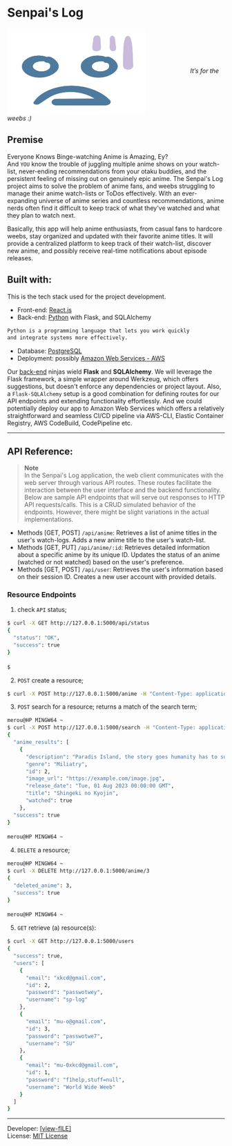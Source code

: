 # Senpai's Log

<p align="left">
  <img align="center" src="./senpais-log-frontend/public/anime-emot.svg" title="Senpai's LOG" height="200" width="320" style="padding-right:100px;" />
  <span><i>It’s for the weebs :)</i></span>
</p>


## Premise
Everyone Knows Binge-watching Anime is Amazing, Ey?  
And `YOU` know the trouble of juggling multiple anime shows on your watch-list, never-ending recommendations from your otaku buddies, and the persistent feeling of missing out on genuinely epic anime. The Senpai's Log project aims to solve the problem of anime fans, and weebs struggling to manage their anime watch-lists or ToDos effectively. With an ever-expanding universe of anime series and countless recommendations, anime nerds often find it difficult to keep track of what they've watched and what they plan to watch next.  

Basically, this app will help anime enthusiasts, from casual fans to hardcore weebs, stay organized and updated with their favorite anime titles. It will provide a centralized platform to keep track of their watch-list, discover new anime, and possibly receive real-time notifications about episode releases. 


## Built with:  
This is the tech stack used for the project development.
- Front-end: [React.js](https://react.dev/)
- Back-end: [Python](https://www.python.org/) with Flask, and SQLAlchemy
```bash
Python is a programming language that lets you work quickly
and integrate systems more effectively.
```
- Database: [PostgreSQL](https://www.postgresql.org/)
- Deployment: possibly [Amazon Web Services - AWS](https://aws.amazon.com/what-is-cloud-computing/)

Our [back-end](./backend/README.md/#key-pip-dependencies) ninjas wield **Flask** and **SQLAlchemy**. We will leverage the Flask framework, a simple wrapper around Werkzeug, which offers suggestions, but doesn't enforce any dependencies or project layout. Also, a `Flask-SQLAlchemy` setup is a good combination for defining routes for our API endpoints and extending functionality effortlessly. And we could potentially deploy our app to Amazon Web Services which offers a relatively straightforward and seamless CI/CD pipeline via AWS-CLI, Elastic Container Registry, AWS CodeBuild, CodePipeline etc.

---
## API Reference:
> **Note**  
> In the Senpai's Log application, the web client communicates with the web server through various API routes. These routes facilitate the interaction between the user interface and the backend functionality.
Below are sample API endpoints that will serve out responses to HTTP API requests/calls. This is a CRUD simulated behavior of the endpoints. However, there might be slight variations in the actual implementations.  

- Methods [GET, POST] `/api/anime`:
    Retrieves a list of anime titles in the user's watch-logs.
    Adds a new anime title to the user's watch-list.
- Methods [GET, PUT] `/api/anime/:id`:
    Retrieves detailed information about a specific anime by its unique ID.
    Updates the status of an anime (watched or not watched) based on the user's preference.
- Methods [GET, POST] `/api/user`:
    Retrieves the user's information based on their session ID.
    Creates a new user account with provided details.

### Resource Endpoints
1. check `API` status;
```bash
$ curl -X GET http://127.0.0.1:5000/api/status
{
  "status": "OK",
  "success": true
}

$
```
2. `POST` create a resource;

```bash
$ curl -X POST http://127.0.0.1:5000/anime -H "Content-Type: application/json" -d '{"title":"Shingeki no Kyojin", "description":"Paradis Island, the story goes humanity has to survive againsts...", "genre":"Miliatry", "release_date":"2023-08-01", "image_url":"https://example.com/image.jpg", "watched": true}'
```

3. `POST` search for a resource; returns a match of the search term;
```bash
merou@HP MINGW64 ~
$ curl -X POST http://127.0.0.1:5000/search -H "Content-Type: application/json" -d '{"search_in": "kyojin"}'
{
  "anime_results": [
    {
      "description": "Paradis Island, the story goes humanity has to survive againsts...",
      "genre": "Miliatry",
      "id": 2,
      "image_url": "https://example.com/image.jpg",
      "release_date": "Tue, 01 Aug 2023 00:00:00 GMT",
      "title": "Shingeki no Kyojin",
      "watched": true
    },
  "success": true
}

merou@HP MINGW64 ~
```

4. `DELETE` a resource;
```bash
merou@HP MINGW64 ~
$ curl -X DELETE http://127.0.0.1:5000/anime/3
{
  "deleted_anime": 3,
  "success": true
}

merou@HP MINGW64 ~
```

5. `GET` retrieve (a) resource(s):
```bash
$ curl -X GET http://127.0.0.1:5000/users
{
  "success": true,
  "users": [
    {
      "email": "xkcd@gmail.com",
      "id": 2,
      "password": "passwotwey",
      "username": "sp-log"
    },
    {
      "email": "mu-o@gmail.com",
      "id": 3,
      "password": "passwotwe7",
      "username": "SU"
    },
    {
      "email": "mu-0xkcd@gmail.com",
      "id": 1,
      "password": "f1help,stuff=null",
      "username": "World Wide Weeb"
    }
  ]
}
```
---
Developer: [[view-fILE]](./AUTHORS)  
License: [MIT License](./LICENSE)
